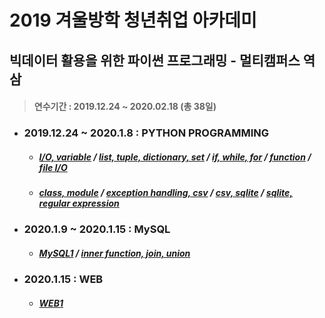 # 2019 겨울방학 청년취업 아카데미
## 빅데이터 활용을 위한 파이썬 프로그래밍 - 멀티캠퍼스 역삼
> #### 연수기간 : 2019.12.24 ~ 2020.02.18 (총 38일)
* ### 2019.12.24 ~ 2020.1.8 : PYTHON PROGRAMMING
  - ##### [I/O, variable](https://github.com/samuel950523/winter_python/tree/master/p1224) / [list, tuple, dictionary, set](https://github.com/samuel950523/winter_python/tree/master/p1226) / [if, while, for](https://github.com/samuel950523/winter_python/tree/master/p1227) / [function](https://github.com/samuel950523/winter_python/tree/master/p1230) / [file I/O](https://github.com/samuel950523/winter_python/tree/master/p0102)
  - ##### [class, module](https://github.com/samuel950523/winter_python/tree/master/p0103) / [exception handling, csv](https://github.com/samuel950523/winter_python/tree/master/p0106) / [csv, sqlite](https://github.com/samuel950523/winter_python/tree/master/p0107) / [sqlite, regular expression](https://github.com/samuel950523/winter_python/tree/master/p0108)
* ### 2020.1.9 ~ 2020.1.15 : MySQL
  - ##### [MySQL1](https://github.com/samuel950523/winter_python/tree/master/d0109) / [inner function, join, union](https://github.com/samuel950523/winter_python/tree/master/d0110)
* ### 2020.1.15 : WEB
  - ##### [WEB1](https://github.com/samuel950523/winter_python/tree/master/w0115)
